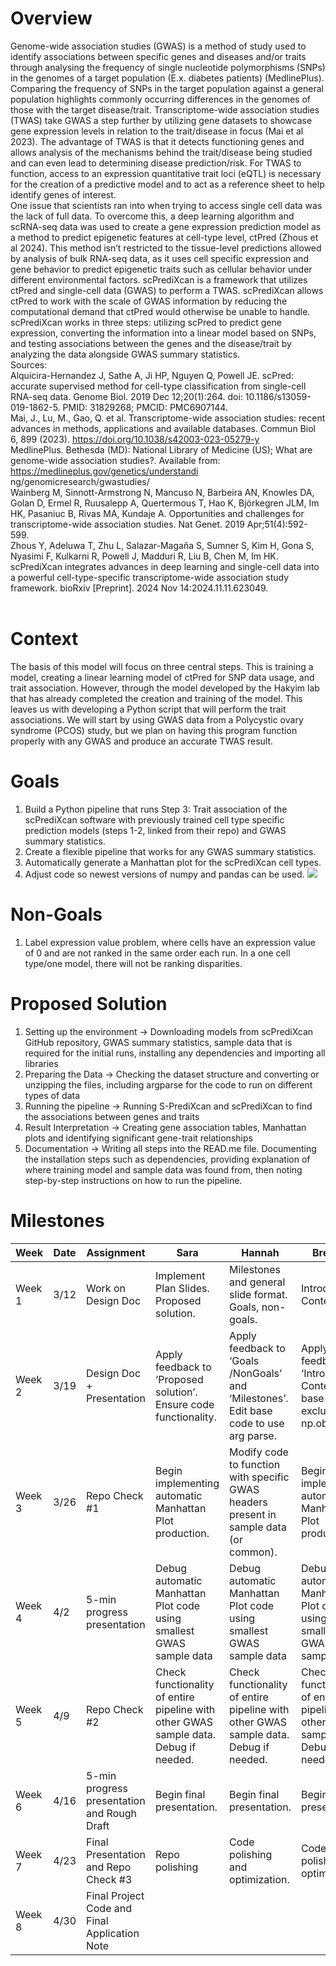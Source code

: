 # Overview
Genome-wide association studies (GWAS) is a method of study used to identify associations between specific genes and diseases and/or traits through analysing the frequency of single nucleotide polymorphisms (SNPs) in the genomes of a target population (E.x. diabetes patients) (MedlinePlus). Comparing the frequency of SNPs in the target population against a general population highlights commonly occurring differences in the genomes of those with the target disease/trait. Transcriptome-wide association studies (TWAS) take GWAS a step further by utilizing gene datasets to showcase gene expression levels in relation to the trait/disease in focus (Mai et al 2023). The advantage of TWAS is that it detects functioning genes and allows analysis of the mechanisms behind the trait/disease being studied and can even lead to determining disease prediction/risk. For TWAS to function, access to an expression quantitative trait loci (eQTL) is necessary for the creation of a predictive model and to act as a reference sheet to help identify genes of interest. <br />
One issue that scientists ran into when trying to access single cell data was the lack of full data. To overcome this, a deep learning algorithm and scRNA-seq data was used to create a gene expression prediction model as a method to predict epigenetic features at cell-type level, ctPred (Zhous et al 2024). This method isn’t restricted to the tissue-level predictions allowed by analysis of bulk RNA-seq data, as it uses cell specific expression and gene behavior to predict epigenetic traits such as cellular behavior under different environmental factors. scPrediXcan is a framework that utilizes ctPred and single-cell data (GWAS) to perform a TWAS. scPrediXcan allows ctPred to work with the scale of GWAS information by reducing the computational demand that ctPred would otherwise be unable to handle. scPrediXcan works in three steps: utilizing scPred to predict gene expression, converting the information into a linear model based on SNPs, and testing associations between the genes and the disease/trait by analyzing the data alongside GWAS summary statistics. <br />
Sources: <br />
Alquicira-Hernandez J, Sathe A, Ji HP, Nguyen Q, Powell JE. scPred: accurate supervised method for cell-type classification from single-cell RNA-seq data. Genome Biol. 2019 Dec 12;20(1):264. doi: 10.1186/s13059-019-1862-5. PMID: 31829268; PMCID: PMC6907144.<br />
Mai, J., Lu, M., Gao, Q. et al. Transcriptome-wide association studies: recent advances in methods, applications and available databases. Commun Biol 6, 899 (2023). https://doi.org/10.1038/s42003-023-05279-y<br />
MedlinePlus. Bethesda (MD): National Library of Medicine (US); What are genome-wide association studies?. Available from: https://medlineplus.gov/genetics/understandi ng/genomicresearch/gwastudies/<br />
Wainberg M, Sinnott-Armstrong N, Mancuso N, Barbeira AN, Knowles DA, Golan D, Ermel R, Ruusalepp A, Quertermous T, Hao K, Björkegren JLM, Im HK, Pasaniuc B, Rivas MA, Kundaje A. Opportunities and challenges for transcriptome-wide association studies. Nat Genet. 2019 Apr;51(4):592-599.<br />
Zhous Y, Adeluwa T, Zhu L, Salazar-Magaña S, Sumner S, Kim H, Gona S, Nyasimi F, Kulkarni R, Powell J, Madduri R, Liu B, Chen M, Im HK. scPrediXcan integrates advances in deep learning and single-cell data into a powerful cell-type-specific transcriptome-wide association study framework. bioRxiv [Preprint]. 2024 Nov 14:2024.11.11.623049.<br />
<br />
# Context
The basis of this model will focus on three central steps. This is training a model, creating a linear learning model of ctPred for SNP data usage, and trait association. However, through the model developed by the Hakyim lab that has already completed the creation and training of the model. This leaves us with developing a Python script that will perform the trait associations. We will start by using GWAS data from a Polycystic ovary syndrome (PCOS) study, but we plan on having this program function properly with any GWAS and produce an accurate TWAS result. <br />

# Goals
1. Build a Python pipeline that runs Step 3: Trait association of the scPrediXcan software with previously trained cell type specific prediction models (steps 1-2, linked from their repo) and GWAS summary statistics.
2. Create a flexible pipeline that works for any GWAS summary statistics.
3. Automatically generate a Manhattan plot for the scPrediXcan cell types. 
4. Adjust code so newest versions of numpy and pandas can be used.
![](https://www.biorxiv.org/content/biorxiv/early/2024/11/14/2024.11.11.623049/F1.large.jpg)
# Non-Goals
1. Label expression value problem, where cells have an expression value of 0 and are not ranked in the same order each run. In a one cell type/one model, there will not be ranking disparities.

# Proposed Solution
1. Setting up the environment → Downloading models from scPrediXcan GitHub repository, GWAS summary statistics, sample data that is required for the initial runs, installing any dependencies and importing all libraries
2. Preparing the Data → Checking the dataset structure and converting or unzipping the files, including argparse for the code to run on different types of data
3. Running the pipeline → Running S-PrediXcan and scPrediXcan to find the associations between genes and traits
4. Result Interpretation → Creating gene association tables, Manhattan plots and identifying significant gene-trait relationships
5. Documentation → Writing all steps into the READ.me file. Documenting the installation steps such as dependencies, providing explanation of where training model and sample data was found from, then noting step-by-step instructions on how to run the pipeline.

# Milestones
| Week | Date | Assignment | Sara | Hannah | Brendon | Jude |
|------|------|------------|------|--------|---------|------|
|Week 1|3/12|Work on Design Doc|Implement Plan Slides. <br />Proposed solution.|Milestones and general slide format. Goals, non-goals.|Introduction- Context.|Introduction- Overview.|
|Week 2|3/19|Design Doc + Presentation|Apply feedback to ‘Proposed solution’. Ensure code functionality.|Apply feedback to ‘Goals /NonGoals’ and ‘Milestones’. Edit base code to use arg parse.|Apply feedback to ‘Intro- Context’. Edit base code to exclude np.object.|Apply feedback to ‘Intro- Overview’. Ensure code functionality|
|Week 3|3/26|Repo Check #1|Begin implementing automatic Manhattan Plot production.|Modify code to function with specific GWAS headers present in sample data (or common).|Begin implementing automatic Manhattan Plot production.|Begin implementing automatic Manhattan Plot production.|
|Week 4|4/2|5-min progress presentation|Debug automatic Manhattan Plot code using smallest GWAS sample data|Debug automatic Manhattan Plot code using smallest GWAS sample data|Debug automatic Manhattan Plot code using smallest GWAS sample data|Debug automatic Manhattan Plot code using smallest GWAS sample data|
|Week 5|4/9|Repo Check #2|Check functionality of entire pipeline with other GWAS sample data. Debug if needed. |Check functionality of entire pipeline with other GWAS sample data. Debug if needed. |Check functionality of entire pipeline with other GWAS sample data. Debug if needed. |Check functionality of entire pipeline with other GWAS sample data. Debug if needed.|
|Week 6|4/16|5-min progress presentation and Rough Draft|Begin final presentation.|Begin final presentation.|Begin final presentation.|Begin final presentation.|
|Week 7|4/23|Final Presentation and Repo Check #3|Repo polishing|Code polishing and optimization.|Code polishing and optimization.|Repo polishing|
|Week 8|4/30|Final Project Code and Final Application Note|||||
